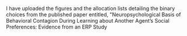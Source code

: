 I have uploaded the figures and the allocation lists detailing the binary choices from the published paper entitled, "Neuropsychological Basis of Behavioral Contagion During Learning about Another Agent’s Social Preferences: Evidence from an ERP Study
